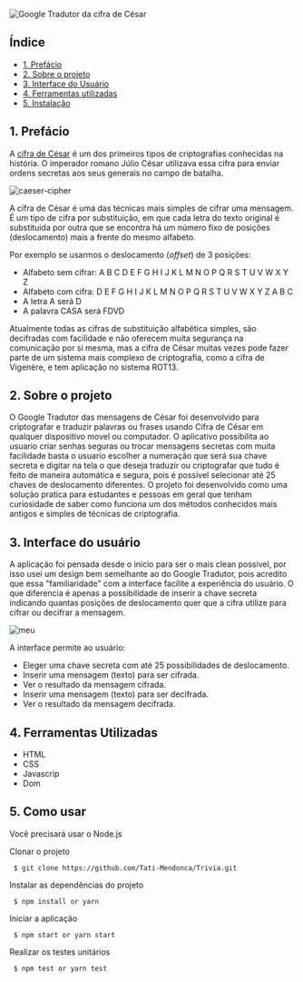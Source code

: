 
![Google Tradutor da cifra de César](https://user-images.githubusercontent.com/97405991/152279760-33dcb06e-e11d-4ea4-b49e-72b0335e1cca.png)

## Índice

- [1. Prefácio](#1-prefácio)
- [2. Sobre o projeto](#2-sobre-o-projeto)
- [3. Interface do Usuário](#3-inferface-do-usuário)
- [4. Ferramentas utilizadas](#4-ferramentas-utilizadadas)
- [5. Instalação](#5-instalacao)


## 1. Prefácio

A [cifra de César](https://pt.wikipedia.org/wiki/Cifra_de_C%C3%A9sar)
é um dos primeiros tipos de criptografias conhecidas na história.
O imperador romano Júlio César utilizava essa cifra para enviar
ordens secretas aos seus generais no campo de batalha.

![caeser-cipher](https://user-images.githubusercontent.com/11894994/60990999-07ffdb00-a320-11e9-87d0-b7c291bc4cd1.png)

A cifra de César é uma das técnicas mais simples de cifrar uma mensagem. É um
tipo de cifra por substituição, em que cada letra do texto original é
substituida por outra que se encontra há um número fixo de posições
(deslocamento) mais a frente do mesmo alfabeto.

Por exemplo se usarmos o deslocamento (_offset_) de 3 posições:

- Alfabeto sem cifrar: A B C D E F G H I J K L M N O P Q R S T U V W X Y Z
- Alfabeto com cifra: D E F G H I J K L M N O P Q R S T U V W X Y Z A B C
- A letra A será D
- A palavra CASA será FDVD

Atualmente todas as cifras de substituição alfabética simples, são decifradas
com facilidade e não oferecem muita segurança na comunicação por si mesma,
mas a cifra de César muitas vezes pode fazer parte de um sistema
mais complexo de criptografia, como
a cifra de Vigenère, e tem aplicação no sistema ROT13.

## 2. Sobre o projeto

O Google Tradutor das mensagens de César foi desenvolvido para criptografar e 
traduzir palavras ou frases usando Cifra de César em qualquer dispositivo movel ou computador.
O aplicativo possibilita ao usuario criar senhas seguras ou trocar mensagens secretas com
muita facilidade basta o usuario escolher a numeração que será sua chave secreta e digitar na tela 
o que deseja traduzir ou criptografar que tudo é feito de maneira automática e segura, pois é
possivel selecionar até 25 chaves de deslocamento diferentes.
O projeto foi desenvolvido como uma solução pratica para estudantes e pessoas em geral que tenham curiosidade
de saber como funciona um dos métodos conhecidos mais antigos e simples de técnicas de criptografia.

## 3. Interface do usuário

A aplicação foi pensada desde o inicio para ser o mais clean possivel, por isso usei um design bem semelhante
ao do Google Tradutor, pois acredito que essa "familiaridade" com a interface facilite a experiência do 
usuário. O que diferencia é apenas a possibilidade de inserir a chave secreta indicando quantas posições
de deslocamento quer que a cifra utilize para cifrar ou decifrar a mensagem.  

![meu](https://user-images.githubusercontent.com/97405991/152292880-3235ff5e-9121-4bcd-8748-3b81a8033942.jpeg)

A interface permite ao usuário:

- Eleger uma chave secreta com até 25 possibilidades de deslocamento.
- Inserir uma mensagem (texto) para ser cifrada.
- Ver o resultado da mensagem cifrada.
- Inserir uma mensagem (texto) para ser decifrada.
- Ver o resultado da mensagem decifrada.

## 4. Ferramentas Utilizadas

- HTML
- CSS
- Javascrip
- Dom

## 5. Como usar

Você precisará usar o Node.js

Clonar o projeto

` $ git clone https://github.com/Tati-Mendonca/Trivia.git`

Instalar as dependências do projeto

` $ npm install or yarn`

Iniciar a aplicação

` $ npm start or yarn start`

Realizar os testes unitários

` $ npm test or yarn test`


